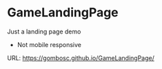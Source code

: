 # GameLandingPage
Just a landing page demo
- Not mobile responsive

URL: https://gombosc.github.io/GameLandingPage/
